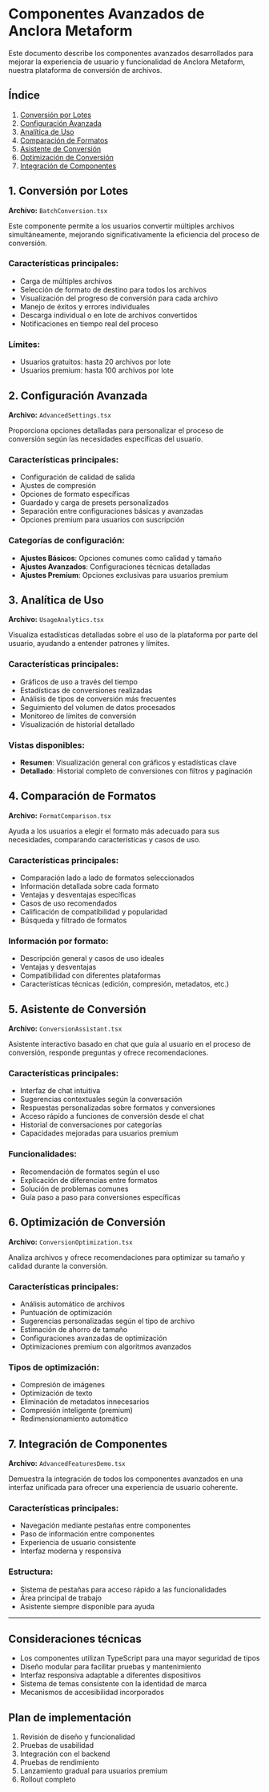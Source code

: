 # Componentes Avanzados de Anclora Metaform

Este documento describe los componentes avanzados desarrollados para mejorar la experiencia de usuario y funcionalidad de Anclora Metaform, nuestra plataforma de conversión de archivos.

## Índice

1. [Conversión por Lotes](#1-conversión-por-lotes)
2. [Configuración Avanzada](#2-configuración-avanzada)
3. [Analítica de Uso](#3-analítica-de-uso)
4. [Comparación de Formatos](#4-comparación-de-formatos)
5. [Asistente de Conversión](#5-asistente-de-conversión)
6. [Optimización de Conversión](#6-optimización-de-conversión)
7. [Integración de Componentes](#7-integración-de-componentes)

## 1. Conversión por Lotes

**Archivo:** `BatchConversion.tsx`

Este componente permite a los usuarios convertir múltiples archivos simultáneamente, mejorando significativamente la eficiencia del proceso de conversión.

### Características principales:

- Carga de múltiples archivos
- Selección de formato de destino para todos los archivos
- Visualización del progreso de conversión para cada archivo
- Manejo de éxitos y errores individuales
- Descarga individual o en lote de archivos convertidos
- Notificaciones en tiempo real del proceso

### Límites:

- Usuarios gratuitos: hasta 20 archivos por lote
- Usuarios premium: hasta 100 archivos por lote

## 2. Configuración Avanzada

**Archivo:** `AdvancedSettings.tsx`

Proporciona opciones detalladas para personalizar el proceso de conversión según las necesidades específicas del usuario.

### Características principales:

- Configuración de calidad de salida
- Ajustes de compresión
- Opciones de formato específicas
- Guardado y carga de presets personalizados
- Separación entre configuraciones básicas y avanzadas
- Opciones premium para usuarios con suscripción

### Categorías de configuración:

- **Ajustes Básicos**: Opciones comunes como calidad y tamaño
- **Ajustes Avanzados**: Configuraciones técnicas detalladas
- **Ajustes Premium**: Opciones exclusivas para usuarios premium

## 3. Analítica de Uso

**Archivo:** `UsageAnalytics.tsx`

Visualiza estadísticas detalladas sobre el uso de la plataforma por parte del usuario, ayudando a entender patrones y límites.

### Características principales:

- Gráficos de uso a través del tiempo
- Estadísticas de conversiones realizadas
- Análisis de tipos de conversión más frecuentes
- Seguimiento del volumen de datos procesados
- Monitoreo de límites de conversión
- Visualización de historial detallado

### Vistas disponibles:

- **Resumen**: Visualización general con gráficos y estadísticas clave
- **Detallado**: Historial completo de conversiones con filtros y paginación

## 4. Comparación de Formatos

**Archivo:** `FormatComparison.tsx`

Ayuda a los usuarios a elegir el formato más adecuado para sus necesidades, comparando características y casos de uso.

### Características principales:

- Comparación lado a lado de formatos seleccionados
- Información detallada sobre cada formato
- Ventajas y desventajas específicas
- Casos de uso recomendados
- Calificación de compatibilidad y popularidad
- Búsqueda y filtrado de formatos

### Información por formato:

- Descripción general y casos de uso ideales
- Ventajas y desventajas
- Compatibilidad con diferentes plataformas
- Características técnicas (edición, compresión, metadatos, etc.)

## 5. Asistente de Conversión

**Archivo:** `ConversionAssistant.tsx`

Asistente interactivo basado en chat que guía al usuario en el proceso de conversión, responde preguntas y ofrece recomendaciones.

### Características principales:

- Interfaz de chat intuitiva
- Sugerencias contextuales según la conversación
- Respuestas personalizadas sobre formatos y conversiones
- Acceso rápido a funciones de conversión desde el chat
- Historial de conversaciones por categorías
- Capacidades mejoradas para usuarios premium

### Funcionalidades:

- Recomendación de formatos según el uso
- Explicación de diferencias entre formatos
- Solución de problemas comunes
- Guía paso a paso para conversiones específicas

## 6. Optimización de Conversión

**Archivo:** `ConversionOptimization.tsx`

Analiza archivos y ofrece recomendaciones para optimizar su tamaño y calidad durante la conversión.

### Características principales:

- Análisis automático de archivos
- Puntuación de optimización
- Sugerencias personalizadas según el tipo de archivo
- Estimación de ahorro de tamaño
- Configuraciones avanzadas de optimización
- Optimizaciones premium con algoritmos avanzados

### Tipos de optimización:

- Compresión de imágenes
- Optimización de texto
- Eliminación de metadatos innecesarios
- Compresión inteligente (premium)
- Redimensionamiento automático

## 7. Integración de Componentes

**Archivo:** `AdvancedFeaturesDemo.tsx`

Demuestra la integración de todos los componentes avanzados en una interfaz unificada para ofrecer una experiencia de usuario coherente.

### Características principales:

- Navegación mediante pestañas entre componentes
- Paso de información entre componentes
- Experiencia de usuario consistente
- Interfaz moderna y responsiva

### Estructura:

- Sistema de pestañas para acceso rápido a las funcionalidades
- Área principal de trabajo
- Asistente siempre disponible para ayuda

---

## Consideraciones técnicas

- Los componentes utilizan TypeScript para una mayor seguridad de tipos
- Diseño modular para facilitar pruebas y mantenimiento
- Interfaz responsiva adaptable a diferentes dispositivos
- Sistema de temas consistente con la identidad de marca
- Mecanismos de accesibilidad incorporados

## Plan de implementación

1. Revisión de diseño y funcionalidad
2. Pruebas de usabilidad
3. Integración con el backend
4. Pruebas de rendimiento
5. Lanzamiento gradual para usuarios premium
6. Rollout completo

